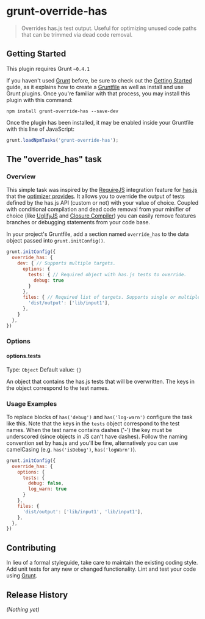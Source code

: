 # grunt-override-has

> Overrides has.js test output. Useful for optimizing unused code paths that can be trimmed via dead code removal.

## Getting Started
This plugin requires Grunt `~0.4.1`

If you haven't used [Grunt](http://gruntjs.com/) before, be sure to check out the [Getting Started](http://gruntjs.com/getting-started) guide, as it explains how to create a [Gruntfile](http://gruntjs.com/sample-gruntfile) as well as install and use Grunt plugins. Once you're familiar with that process, you may install this plugin with this command:

```shell
npm install grunt-override-has --save-dev
```

Once the plugin has been installed, it may be enabled inside your Gruntfile with this line of JavaScript:

```js
grunt.loadNpmTasks('grunt-override-has');
```

## The "override_has" task

### Overview

This simple task was inspired by the [RequireJS](http://requirejs.org/) integration feature for [has.js](https://github.com/phiggins42/has.js) that the [optimizer provides](http://requirejs.org/docs/optimization.html#hasjs). It allows you to override the output of tests defined by the has.js API (custom or not) with your value of choice. Coupled with conditional compilation and dead code removal from your minifier of choice (like [UglifyJS](https://github.com/mishoo/UglifyJS2#conditional-compilation) and [Closure Compiler](https://developers.google.com/closure/)) you can easily remove features branches or debugging statements from your code base.

In your project's Gruntfile, add a section named `override_has` to the data object passed into `grunt.initConfig()`.

```js
grunt.initConfig({
  override_has: {
    dev: { // Supports multiple targets.
      options: {
        tests: { // Required object with has.js tests to override.
          debug: true
        }
      },
      files: { // Required list of targets. Supports single or multiple files.
        'dist/output': ['lib/input1'],
      },
    }
  },
})
```

### Options

#### options.tests
Type: `Object`
Default value: `{}`

An object that contains the has.js tests that will be overwritten. The keys in the object correspond to the test names.

### Usage Examples

To replace blocks of `has('debug')` and `has('log-warn')` configure the task like this. Note that the keys in the `tests` object correspond to the test names. When the test name contains dashes ('-') the key must be underscored (since objects in JS can't have dashes). Follow the naming convention set by has.js and you'll be fine, alternatively you can use camelCasing (e.g. `has('isDebug')`, `has('logWarn')`).

```js
grunt.initConfig({
  override_has: {
    options: {
      tests: {
        debug: false,
        log_warn: true
      }
    },
    files: {
      'dist/output': ['lib/input1', 'lib/input1'],
    },
  },
})
```

## Contributing
In lieu of a formal styleguide, take care to maintain the existing coding style. Add unit tests for any new or changed functionality. Lint and test your code using [Grunt](http://gruntjs.com/).

## Release History
_(Nothing yet)_
